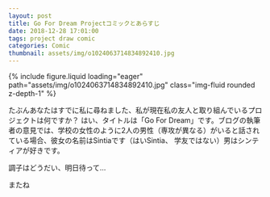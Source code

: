 ```yaml
---
layout: post
title: Go For Dream Projectコミックとあらすじ
date: 2018-12-28 17:01:00
tags: project draw comic
categories: Comic
thumbnail: assets/img/o1024063714834892410.jpg
---
```


<div class="row mt-3">
    <div class="col-sm mt-3 mt-md-0">
        {% include figure.liquid loading="eager" path="assets/img/o1024063714834892410.jpg" class="img-fluid rounded z-depth-1" %}
    </div>
</div>

たぶんあなたはすでに私に尋ねました、私が現在私の友人と取り組んでいるプロジェクトは何ですか？ はい、タイトルは「Go For Dream」です。ブログの執筆者の意見では、学校の女性のように2人の男性（専攻が異なる）がいると話されている場合、彼女の名前はSintiaです（はいSintia、 学友ではない）男はシンティアが好きです。

調子はどうだい、明日待って…

またね
